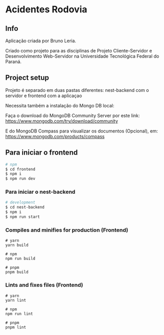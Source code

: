 # Acidentes Rodovia

## Info

Aplicação criada por Bruno Leria.

Criado como projeto para as
disciplinas de Projeto Cliente-Servidor e Desenvolvimento Web-Servidor na Universidade Tecnológica Federal do
Paraná.

## Project setup

Projeto é separado em duas pastas diferentes: nest-backend com o servidor e frontend com a aplicaçao

Necessita também a instalação do Mongo DB local:

Faça o download do MongoDB Community Server por este link: https://www.mongodb.com/try/download/community

E do MongoDB Compass para visualizar os documentos (Opcional), em: https://www.mongodb.com/products/compass

## Para iniciar o frontend

```bash
# npm
$ cd frontend
$ npm i
$ npm run dev
```

### Para iniciar o nest-backend

```bash
# development
$ cd nest-backend
$ npm i
$ npm run start
```

### Compiles and minifies for production (Frontend)

```
# yarn
yarn build

# npm
npm run build

# pnpm
pnpm build
```

### Lints and fixes files (Frontend)

```
# yarn
yarn lint

# npm
npm run lint

# pnpm
pnpm lint
```
